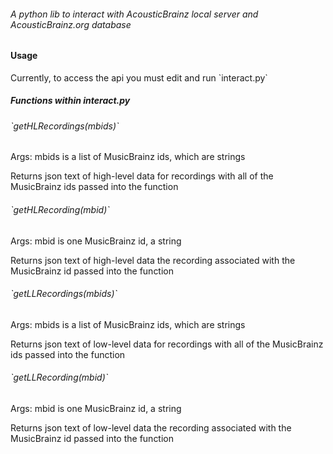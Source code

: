 <h6>A python lib to interact with AcousticBrainz local server and AcousticBrainz.org database</h6>

<h4>Usage</h4>
<p>Currently, to access the api you must edit and run `interact.py` </p>

<h5>Functions within interact.py</h5>

<h6>`getHLRecordings(mbids)`</h6>
<p>Args: mbids is a list of MusicBrainz ids, which are strings</p>
<p>Returns json text of high-level data for recordings with all of the MusicBrainz ids passed into the function</p>

<h6>`getHLRecording(mbid)`</h6>
<p>Args: mbid is one MusicBrainz id, a string</p>
<p>Returns json text of high-level data the recording associated with the MusicBrainz id passed into the function</p>

<h6>`getLLRecordings(mbids)`</h6>
<p>Args: mbids is a list of MusicBrainz ids, which are strings</p>
<p>Returns json text of low-level data for recordings with all of the MusicBrainz ids passed into the function</p>

<h6>`getLLRecording(mbid)`</h6>
<p>Args: mbid is one MusicBrainz id, a string</p>
<p>Returns json text of low-level data the recording associated with the MusicBrainz id passed into the function</p>
